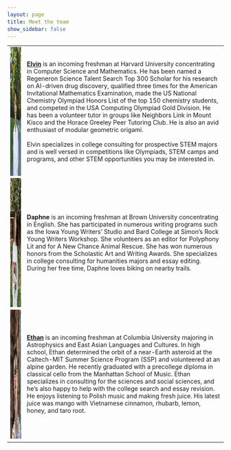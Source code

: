 ```yaml
---
layout: page
title: Meet the team
show_sidebar: false
---
```


<style>
td, th {
   border: none!important;
}

table th:first-of-type {
    width: 20%;
}
table th:nth-of-type(2) {
    width: 80%;
}
</style>

| | |
|---|---|
| <img align="left" width="300" height="300" src="images/elvinlo.jpg"> | **[Elvin](https://www.linkedin.com/in/elvin-lo/)** is an incoming freshman at Harvard University concentrating in Computer Science and Mathematics. He has been named a Regeneron Science Talent Search Top 300 Scholar for his research on AI-driven drug discovery, qualified three times for the American Invitational Mathematics Examination, made the US National Chemistry Olympiad Honors List of the top 150 chemistry students, and competed in the USA Computing Olympiad Gold Division. He has been a volunteer tutor in groups like Neighbors Link in Mount Kisco and the Horace Greeley Peer Tutoring Club. He is also an avid enthusiast of modular geometric origami. <br/><br/> Elvin specializes in college consulting for prospective STEM majors and is well versed in competitions like Olympiads, STEM camps and programs, and other STEM opportunities you may be interested in. |
| <img align="left" width="300" height="300" src="images/daphne.jpeg"> | **Daphne** is an incoming freshman at Brown University concentrating in English. She has participated in numerous writing programs such as the Iowa Young Writers’ Studio and Bard College at Simon’s Rock Young Writers Workshop. She volunteers as an editor for Polyphony Lit and for A New Chance Animal Rescue. She has won numerous honors from the Scholastic Art and Writing Awards. She specializes in college consulting for humanities majors and essay editing. During her free time, Daphne loves biking on nearby trails. |
| <img align="left" width="300" height="300" src="images/ethan.jpeg"> | **[Ethan](https://www.linkedin.com/in/ethan-kuperman-a5a501250)** is an incoming freshman at Columbia University majoring in Astrophysics and East Asian Languages and Cultures. In high school, Ethan determined the orbit of a near-Earth asteroid at the Caltech-MIT Summer Science Program (SSP) and volunteered at an alpine garden. He recently graduated with a precollege diploma in classical cello from the Manhattan School of Music. Ethan specializes in consulting for the sciences and social sciences, and he’s also happy to help with the college search and essay revision. He enjoys listening to Polish music and making fresh juice. His latest juice was mango with Vietnamese cinnamon, rhubarb, lemon, honey, and taro root. |
| | |
